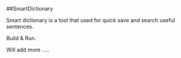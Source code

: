 ##SmartDictionary

Smart dictionary is a tool that used for quick save and search useful sentences.

Build & Run.

Will add more .....
